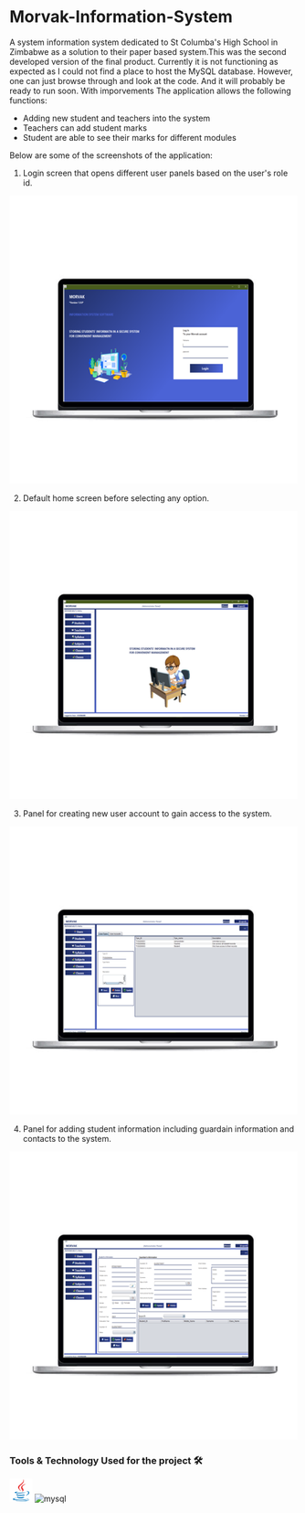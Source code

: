 # Morvak-Information-System

A system information system dedicated to St Columba's High School in Zimbabwe as a solution to their paper based system.This was the second developed version of the final product. Currently it is not functioning as expected as I could not find a place to host the MySQL database.
However, one can just browse through and look at the code. And it will probably be ready to run soon. With imporvements
The application allows the following functions:
* Adding new student and teachers into the system
* Teachers can add student marks
* Student are able to see their marks for different modules

Below are some of the screenshots of the application:

1. Login screen that opens different user panels based on the user's role id.
<p align="left"> <img src="https://github.com/TOLANY-LANNIE/Morvak-Information-System/blob/master/screenshots/image_edit_0.png"/>

2. Default home screen before selecting any option.
<p align="left"><img src="https://github.com/TOLANY-LANNIE/Morvak-Information-System/blob/master/screenshots/image_edit_1.png"/>

3. Panel for creating new user account to gain access to the system.
<p align="left"> <img src="https://github.com/TOLANY-LANNIE/Morvak-Information-System/blob/master/screenshots/image_edit_2.png"/>

4. Panel for adding student information including guardain information and contacts to the system.
<p align="left"><img src="https://github.com/TOLANY-LANNIE/Morvak-Information-System/blob/master/screenshots/image_edit_3.png"/>

### Tools & Technology Used for the project 🛠
 <p align="left">
    <img src="https://raw.githubusercontent.com/devicons/devicon/master/icons/java/java-original.svg" alt="java" width="40" height="40"/>
    <img src="https://www.vectorlogo.zone/logos/mysql/mysql-ar21.svg" alt="mysql" width="40" height="40"/>
 </p>


  


